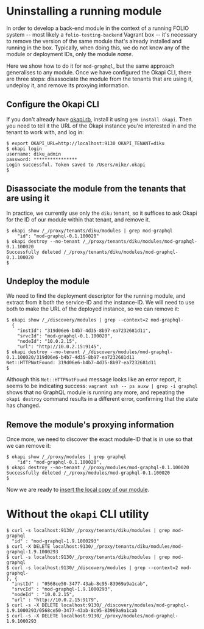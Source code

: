 # Uninstalling a running module

In order to develop a back-end module in the context of a running FOLIO system -- most likely a `folio-testing-backend` Vagrant box -- it's necessary to remove the version of the same module that's already installed and running in the box. Typically, when doing this, we do not know any of the module or deployment IDs, only the module _name_.

Here we show how to do it for `mod-graphql`, but the same approach generalises to any module. Once we have configured the Okapi CLI, there are three steps: disassociate the module from the tenants that are using it, undeploy it, and remove its proxying information.

## Configure the Okapi CLI

If you don't already have [okapi.rb](https://github.com/thefrontside/okapi.rb), install it using `gem install okapi`. Then you need to tell it the URL of the Okapi instance you're interested in and the tenant to work with, and log in:
```
$ export OKAPI_URL=http://localhost:9130 OKAPI_TENANT=diku
$ okapi login
username: diku_admin
password: ****************
Login successful. Token saved to /Users/mike/.okapi
$
```

## Disassociate the module from the tenants that are using it

In practice, we currently use only the `diku` tenant, so it suffices to ask Okapi for the ID of our module within that tenant, and remove it.

```
$ okapi show /_/proxy/tenants/diku/modules | grep mod-graphql
    "id": "mod-graphql-0.1.100020"
$ okapi destroy --no-tenant /_/proxy/tenants/diku/modules/mod-graphql-0.1.100020
Successfully deleted /_/proxy/tenants/diku/modules/mod-graphql-0.1.100020
$
```

## Undeploy the module

We need to find the deployment descriptor for the running module, and extract from it both the service-ID and the instance-ID. We will need to use both to make the URL of the deployed instance, so we can remove it:

```
$ okapi show /_/discovery/modules | grep --context=2 mod-graphql-
  {
    "instId": "319d06e6-b4b7-4d35-8b97-ea7232681d11",
    "srvcId": "mod-graphql-0.1.100020",
    "nodeId": "10.0.2.15",
    "url": "http://10.0.2.15:9145",
$ okapi destroy --no-tenant /_/discovery/modules/mod-graphql-0.1.100020/319d06e6-b4b7-4d35-8b97-ea7232681d11
Net::HTTPNotFound: 319d06e6-b4b7-4d35-8b97-ea7232681d11
$
```

Although this `Net::HTTPNotFound` message looks like an error report, it seems to be indicating success: `vagrant ssh -- ps auxw | grep -i graphql` shows that no GraphQL module is running any more, and repeating the `okapi destroy` command results in a different error, confirming that the state has changed.

## Remove the module's proxying information

Once more, we need to discover the exact module-ID that is in use so that we can remove it:

```
$ okapi show /_/proxy/modules | grep graphql
    "id": "mod-graphql-0.1.100020",
$ okapi destroy --no-tenant /_/proxy/modules/mod-graphql-0.1.100020
Successfully deleted /_/proxy/modules/mod-graphql-0.1.100020
$
```

Now we are ready to [insert the local copy of our module](developing-with-a-vagrant-box.md#registering-with-okapi).



# Without the `okapi` CLI utility

```
$ curl -s localhost:9130/_/proxy/tenants/diku/modules | grep mod-graphql
  "id" : "mod-graphql-1.9.1000293"
$ curl -X DELETE localhost:9130/_/proxy/tenants/diku/modules/mod-graphql-1.9.1000293
$ curl -s localhost:9130/_/proxy/tenants/diku/modules | grep mod-graphql
$ curl -s localhost:9130/_/discovery/modules | grep --context=2 mod-graphql-
}, {
  "instId" : "0568ce50-3477-43ab-8c95-83969a9a1cab",
  "srvcId" : "mod-graphql-1.9.1000293",
  "nodeId" : "10.0.2.15",
  "url" : "http://10.0.2.15:9179",
$ curl -s -X DELETE localhost:9130/_/discovery/modules/mod-graphql-1.9.1000293/0568ce50-3477-43ab-8c95-83969a9a1cab
$ curl -s -X DELETE localhost:9130/_/proxy/modules/mod-graphql-1.9.1000293
```

